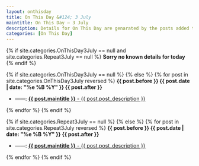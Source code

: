 ```yaml
---
layout: onthisday
title: On This Day &#124; 3 July
maintitle: On This Day — 3 July
description: Details for On This Day are genarated by the posts added to the website so the content is subject to changes/updates over time.
categories: [On This Day]
---
```


{% if site.categories.OnThisDay3July == null and site.categories.Repeat3July == null %}
<strong>Sorry no known details for today</strong>
{% endif %}

{% if site.categories.OnThisDay3July == null %}
{% else %}
{% for post in site.categories.OnThisDay3July reversed %}
<strong>{{ post.before }} {{ post.date | date: "%e %B %Y" }} {{ post.after }}</strong>
<ul>
<li> ——: <a href="{{ post.url }}"><strong>{{ post.maintitle }}</strong> - {{ post.post_description }}</a></li>
</ul>
{% endfor %}
{% endif %}

{% if site.categories.Repeat3July == null %}
{% else %}
{% for post in site.categories.Repeat3July reversed %}
<strong>{{ post.before }} {{ post.date | date: "%e %B %Y" }} {{ post.after }}</strong>
<ul>
<li> ——: <a href="{{ post.url }}"><strong>{{ post.maintitle }}</strong> - {{ post.post_description }}</a></li>
</ul>
{% endfor %}
{% endif %}
